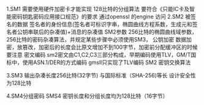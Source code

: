 1.SM1 需要使用硬件加密卡才能实现
    128比特的分组算法
    要符合《只能IC卡及智能密码钥匙密码应用接口规范》的要求
    通过openssl 的engine 访问
2.SM2 
    被签名的数据
    签名者的身份信息(签名者可标识字串，椭圆曲线方程系数，生成元和签名者公钥串联后的杂凑值)+消息的杂凑值
    SM2参数
    256比特的椭圆曲线域参数，256比特的密码杂凑算法，并规定某些步骤中必须使用SM3，
    公钥加密
    数据加密，放篡改，加密后的长度会比原文增加不到100字节，加密前分配缓冲区的时候要注意
    密文编码
    sm2密文由C1,C2,C3三部分构成，早期编码使用TLV，GM/T国标中，使用ASN.1/DER的方式编码
    gmsll只实现了TLV编码
    SM2 密钥交换算法

3.SM3
    输出杂凑长度256比特(32字节)
    与国际标准（SHA-256)等长
    设计安全性为128比特

4.SM4分组密码
    SMS4 密钥长度和分组长度均为128比特（16字节）
    